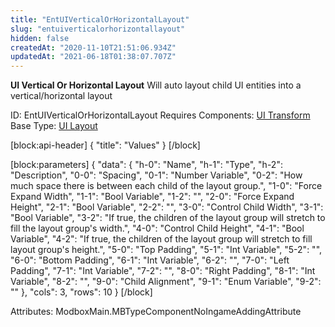 ```yaml
---
title: "EntUIVerticalOrHorizontalLayout"
slug: "entuiverticalorhorizontallayout"
hidden: false
createdAt: "2020-11-10T21:51:06.934Z"
updatedAt: "2021-06-18T01:38:07.707Z"
---
```

**UI Vertical Or Horizontal Layout**
Will auto layout child UI entities into a vertical/horizontal layout

ID: EntUIVerticalOrHorizontalLayout
Requires Components: [UI Transform](doc:entuitransform)
Base Type: [UI Layout](doc:entuilayout)

[block:api-header]
{
  "title": "Values"
}
[/block]

[block:parameters]
{
  "data": {
    "h-0": "Name",
    "h-1": "Type",
    "h-2": "Description",
    "0-0": "Spacing",
    "0-1": "Number Variable",
    "0-2": "How much space there is between each child of the layout group.",
    "1-0": "Force Expand Width",
    "1-1": "Bool Variable",
    "1-2": "",
    "2-0": "Force Expand Height",
    "2-1": "Bool Variable",
    "2-2": "",
    "3-0": "Control Child Width",
    "3-1": "Bool Variable",
    "3-2": "If true, the children of the layout group will stretch to fill the layout group's width.",
    "4-0": "Control Child Height",
    "4-1": "Bool Variable",
    "4-2": "If true, the children of the layout group will stretch to fill layout group's height.",
    "5-0": "Top Padding",
    "5-1": "Int Variable",
    "5-2": "",
    "6-0": "Bottom Padding",
    "6-1": "Int Variable",
    "6-2": "",
    "7-0": "Left Padding",
    "7-1": "Int Variable",
    "7-2": "",
    "8-0": "Right Padding",
    "8-1": "Int Variable",
    "8-2": "",
    "9-0": "Child Alignment",
    "9-1": "Enum Variable<Text Anchor>",
    "9-2": ""
  },
  "cols": 3,
  "rows": 10
}
[/block]


Attributes:
ModboxMain.MBTypeComponentNoIngameAddingAttribute